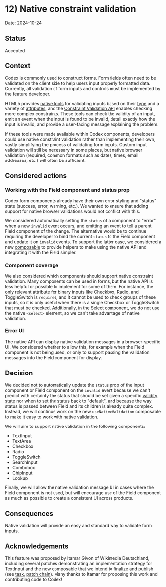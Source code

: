 # 12) Native constraint validation

Date: 2024-10-24

## Status

Accepted

## Context

Codex is commonly used to construct forms. Form fields often need to be validated on the client
side to help users input properly formatted data. Currently, all validation of form inputs and
controls must be implemented by the feature developer.

HTML5 provides [native tools](https://developer.mozilla.org/en-US/docs/Web/HTML/Constraint_validation)
for validating inputs based on their [type](https://developer.mozilla.org/en-US/docs/Web/HTML/Constraint_validation#semantic_input_types)
and a variety of [attributes](https://developer.mozilla.org/en-US/docs/Web/HTML/Constraint_validation#validation-related_attributes),
and the [Constraint Validation API](https://developer.mozilla.org/en-US/docs/Web/HTML/Constraint_validation#complex_constraints_using_the_constraint_validation_api)
enables checking more complex constraints. These tools can check the validity of an input, emit an
event when the input is found to be invalid, detail exactly how the input is invalid, and provide a
user-facing message explaining the problem.

If these tools were made available within Codex components, developers could use native constraint
validation rather than implementing their own, vastly simplifying the process of validating form
inputs. Custom input validation will still be necessary in some places, but native browser
validation (required, common formats such as dates, times, email addresses, etc.) will often be
sufficient.

## Considered actions

### Working with the Field component and status prop

Codex form components already have their own error styling and "status" state (success, error,
warning, etc.). We wanted to ensure that adding support for native browser validations would not
conflict with this.

We considered automatically setting the `status` of a component to "error" when a new `invalid`
event occurs, and emitting an event to tell a parent Field component of the change. The alternative
would be to continue requiring the developer to bind the current `status` to the Field component and
update it on `invalid` events. To support the latter case, we considered a new
[composable](https://doc.wikimedia.org/codex/latest/composables/overview.html) to provide helpers to
make using the native API and integrating it with the Field simpler.

### Component coverage

We also considered which components should support native constraint validation. Many components can
be used in forms, but the native API is less helpful or possible to implement for some of them. For
instance, the only relevant attribute for binary inputs like Checkbox, Radio, and ToggleSwitch is
`required`, and it cannot be used to check groups of these inputs, so it is only useful when there
is a single Checkbox or ToggleSwitch that must be checked. Additionally, in the Select component, we
do not use the native `<select>` element, so we can't take advantage of native validation.

### Error UI

The native API can display native validation messages in a browser-specific UI. We considered
whether to allow this, for example when the Field component is not being used, or only to support
passing the validation messages into the Field component for display.

## Decision

We decided not to automatically update the `status` prop of the input component or Field component
on the `invalid` event because we can't predict with certainty the status that should be set given a
specific [validity state](https://developer.mozilla.org/en-US/docs/Web/API/ValidityState) nor when
to set the status back to "default", and because the way status is passed between Field and its
children is already quite complex. Instead, we will continue work on the new `useNativeValidation`
composable to make it easy to work with native validation.

We will aim to support native validation in the following components:
- TextInput
- TextArea
- Checkbox
- Radio
- ToggleSwitch
- SearchInput
- Combobox
- ChipInput
- Lookup

Finally, we will allow the native validation message UI in cases where the Field component is not
used, but will encourage use of the Field component as much as possible to create a consistent UI
across products.

## Consequences

Native validation will provide an easy and standard way to validate form inputs.

## Acknowledgements

This feature was proposed by Itamar Givon of Wikimedia Deutschland, including several patches
demonstrating an implementation strategy for TextInput and the new composable that we intend to
finalize and publish (see [task](https://phabricator.wikimedia.org/T373872),
[patch chain](https://gerrit.wikimedia.org/r/c/design/codex/+/1070241)). Many thanks to Itamar for
proposing this work and contributing code to Codex!
